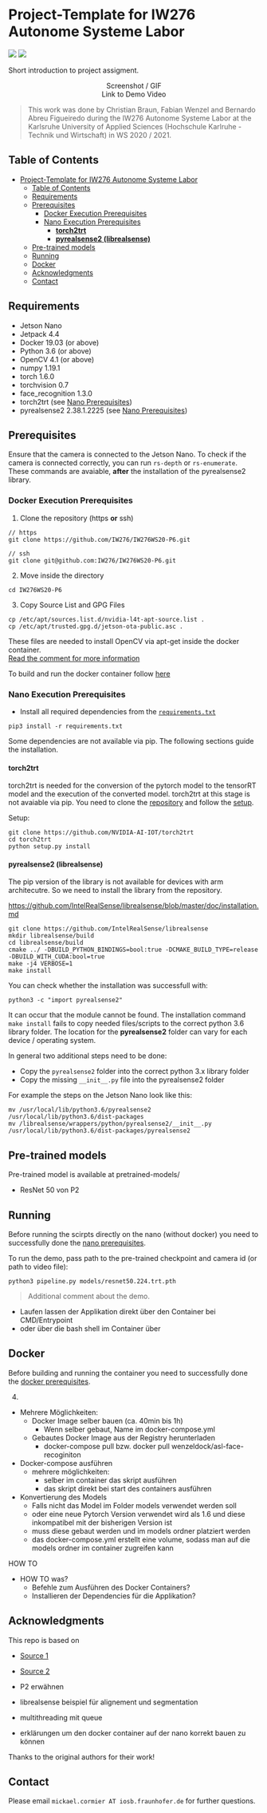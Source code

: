 # Project-Template for IW276 Autonome Systeme Labor

<a href="https://iwi-i-wiki.hs-karlsruhe.de/IWI_I/AutonomeSysteme/IW276WS20P6FaceExpressionRecognition"><img src="https://img.shields.io/badge/-Documentation-brightgreen"/></a>
<a href="https://hub.docker.com/repository/docker/wenzeldock/asl-p6-pyrealsense2"><img src="https://img.shields.io/badge/-Docker Hub-blue"/></a>

Short introduction to project assigment.

<p align="center">
  Screenshot / GIF <br />
  Link to Demo Video
</p>

> This work was done by Christian Braun, Fabian Wenzel and Bernardo Abreu Figueiredo during the IW276 Autonome Systeme Labor at the Karlsruhe University of Applied Sciences (Hochschule Karlruhe - Technik und Wirtschaft) in WS 2020 / 2021. 

## Table of Contents

- [Project-Template for IW276 Autonome Systeme Labor](#project-template-for-iw276-autonome-systeme-labor)
  - [Table of Contents](#table-of-contents)
  - [Requirements](#requirements)
  - [Prerequisites](#prerequisites)
    - [Docker Execution Prerequisites](#docker-execution-prerequisites)
    - [Nano Execution Prerequisites](#nano-execution-prerequisites)
      - [**torch2trt**](#torch2trt)
      - [**pyrealsense2 (librealsense)**](#pyrealsense2-librealsense)
  - [Pre-trained models <a name="pre-trained-models"></a>](#pre-trained-models-)
  - [Running](#running)
  - [Docker](#docker)
  - [Acknowledgments](#acknowledgments)
  - [Contact](#contact)

## Requirements

* Jetson Nano
* Jetpack 4.4
* Docker 19.03 (or above)
* Python 3.6 (or above)
* OpenCV 4.1 (or above)
* numpy 1.19.1
* torch 1.6.0
* torchvision 0.7
* face_recognition 1.3.0
* torch2trt (see [Nano Prerequisites](#torch2trt))
* pyrealsense2 2.38.1.2225 (see [Nano Prerequisites](#pyrealsense2-librealsense))

## Prerequisites

Ensure that the camera is connected to the Jetson Nano. 
To check if the camera is connected correctly, you can run `rs-depth` or `rs-enumerate`. These commands are avaiable, **after** the installation of the pyrealsense2 library.

### Docker Execution Prerequisites

1. Clone the repository (https **or** ssh)
```
// https
git clone https://github.com/IW276/IW276WS20-P6.git

// ssh
git clone git@github.com:IW276/IW276WS20-P6.git
```
2. Move inside the directory
```
cd IW276WS20-P6
```

3. Copy Source List and GPG Files

```
cp /etc/apt/sources.list.d/nvidia-l4t-apt-source.list .
cp /etc/apt/trusted.gpg.d/jetson-ota-public.asc .
```
These files are needed to install OpenCV via apt-get inside the docker container.  
[Read the comment for more information](https://github.com/dusty-nv/jetson-containers/issues/5#issuecomment-632829664)

To build and run the docker container follow [here](#docker)

### Nano Execution Prerequisites

- Install all required dependencies from the [`requirements.txt`](./requirements.txt)

```
pip3 install -r requirements.txt
```

Some dependencies are not available via pip. The following sections guide the installation.

#### **torch2trt**

torch2trt is needed for the conversion of the pytorch model to the tensorRT model and the execution of the converted model.
torch2trt at this stage is not avaiable via pip.
You need to clone the [repository](https://github.com/NVIDIA-AI-IOT/torch2trt/) and follow the [setup](https://github.com/NVIDIA-AI-IOT/torch2trt/#setup).

Setup:
```
git clone https://github.com/NVIDIA-AI-IOT/torch2trt
cd torch2trt
python setup.py install
```

#### **pyrealsense2 (librealsense)**

The pip version of the library is not available for devices with arm architecutre. So we need to install the library from the repository.

https://github.com/IntelRealSense/librealsense/blob/master/doc/installation.md
```
git clone https://github.com/IntelRealSense/librealsense
mkdir librealsense/build
cd librealsense/build
cmake ../ -DBUILD_PYTHON_BINDINGS=bool:true -DCMAKE_BUILD_TYPE=release -DBUILD_WITH_CUDA:bool=true
make -j4 VERBOSE=1 
make install
```

You can check whether the installation was successfull with:
```
python3 -c "import pyrealsense2"
```

It can occur that the module cannot be found.
The installation command `make install` fails to copy needed files/scripts to the correct python 3.6 library folder. 
The location for the **pyrealsense2** folder can vary for each device / operating system.

In general two additional steps need to be done:
* Copy the `pyrealsense2` folder into the correct python 3.x library folder
* Copy the missing `__init__.py` file into the pyrealsense2 folder 

For example the steps on the Jetson Nano look like this:

```
mv /usr/local/lib/python3.6/pyrealsense2 /usr/local/lib/python3.6/dist-packages
mv /librealsense/wrappers/python/pyrealsense2/__init__.py /usr/local/lib/python3.6/dist-packages/pyrealsense2
```

## Pre-trained models <a name="pre-trained-models"></a>

Pre-trained model is available at pretrained-models/
- ResNet 50 von P2

## Running

Before running the scirpts directly on the nano (without docker) you need to successfully done the [nano prerequisites](#nano-execution-prerequisites).

To run the demo, pass path to the pre-trained checkpoint and camera id (or path to video file):
```
python3 pipeline.py models/resnet50.224.trt.pth
```
> Additional comment about the demo.

- Laufen lassen der Applikation direkt über den Container bei CMD/Entrypoint
- oder über die bash shell im Container über

## Docker

Before building and running the container you need to successfully done the [docker prerequisites](#docker-execution-prerequisites).


4. 

- Mehrere Möglichkeiten:
  - Docker Image selber bauen (ca. 40min bis 1h)
    - Wenn selber gebaut, Name im docker-compose.yml
  - Gebautes Docker Image aus der Registry herunterladen
    - docker-compose pull bzw. docker pull wenzeldock/asl-face-recoginiton
- Docker-compose ausführen  
  - mehrere möglichkeiten:
    - selber im container das skript ausführen
    - das skript direkt bei start des containers ausführen
- Konvertierung des Models
  - Falls nicht das Model im Folder models verwendet werden soll
  - oder eine neue Pytorch Version verwendet wird als 1.6 und diese inkompatibel mit der bisherigen Version ist
  - muss diese gebaut werden und im models ordner platziert werden
  - das docker-compose.yml erstellt eine volume, sodass man auf die models ordner im container zugreifen kann

HOW TO

- HOW TO was? 
  - Befehle zum Ausführen des Docker Containers?
  - Installieren der Dependencies für die Applikation?

## Acknowledgments

This repo is based on
  - [Source 1](https://github.com/)
  - [Source 2](https://github.com/)

- P2 erwähnen 
- librealsense beispiel für alignement und segmentation
- multithreading mit queue 
- erklärungen um den docker container auf der nano korrekt bauen zu können

Thanks to the original authors for their work!

## Contact
Please email `mickael.cormier AT iosb.fraunhofer.de` for further questions.
